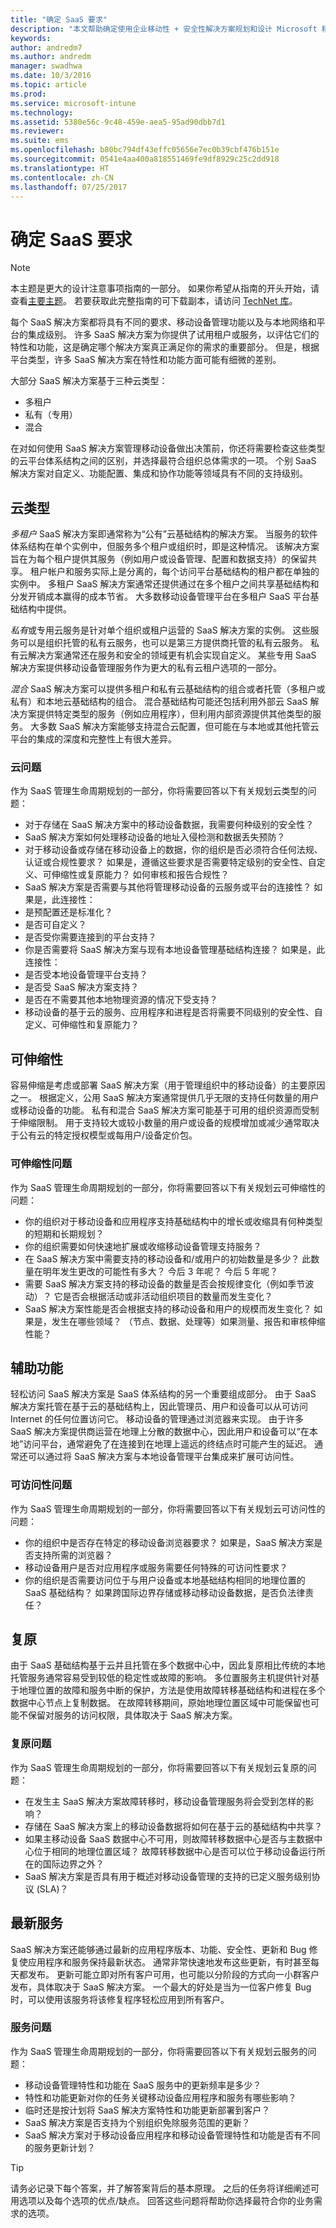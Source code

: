 ```yaml
---
title: "确定 SaaS 要求"
description: "本文帮助确定使用企业移动性 + 安全性解决方案规划和设计 Microsoft 移动设备管理时的服务型软件要求。"
keywords: 
author: andredm7
ms.author: andredm
manager: swadhwa
ms.date: 10/3/2016
ms.topic: article
ms.prod: 
ms.service: microsoft-intune
ms.technology: 
ms.assetid: 5380e56c-9c48-459e-aea5-95ad90dbb7d1
ms.reviewer: 
ms.suite: ems
ms.openlocfilehash: b80bc794df43effc05656e7ec0b39cbf476b151e
ms.sourcegitcommit: 0541e4aa400a818551469fe9df8929c25c2dd918
ms.translationtype: HT
ms.contentlocale: zh-CN
ms.lasthandoff: 07/25/2017
---
```

# <a name="identify-saas-requirements"></a>确定 SaaS 要求

>[!NOTE]
>本主题是更大的设计注意事项指南的一部分。 如果你希望从指南的开头开始，请查看[主要主题](mdm-design-considerations-guide.md)。 若要获取此完整指南的可下载副本，请访问 [TechNet 库](https://gallery.technet.microsoft.com/Mobile-Device-Management-7d401582)。

每个 SaaS 解决方案都将具有不同的要求、移动设备管理功能以及与本地网络和平台的集成级别。 许多 SaaS 解决方案为你提供了试用租户或服务，以评估它们的特性和功能，这是确定哪个解决方案真正满足你的需求的重要部分。 但是，根据平台类型，许多 SaaS 解决方案在特性和功能方面可能有细微的差别。

大部分 SaaS 解决方案基于三种云类型：

- 多租户
- 私有（专用）
- 混合

在对如何使用 SaaS 解决方案管理移动设备做出决策前，你还将需要检查这些类型的云平台体系结构之间的区别，并选择最符合组织总体需求的一项。 个别 SaaS 解决方案对自定义、功能配置、集成和协作功能等领域具有不同的支持级别。

## <a name="cloud-types"></a>云类型

*多租户* SaaS 解决方案即通常称为“公有”云基础结构的解决方案。 当服务的软件体系结构在单个实例中，但服务多个租户或组织时，即是这种情况。 该解决方案旨在为每个租户提供其服务（例如用户或设备管理、配置和数据支持）的保留共享。 租户帐户和服务实际上是分离的，每个访问平台基础结构的租户都在单独的实例中。 多租户 SaaS 解决方案通常还提供通过在多个租户之间共享基础结构和分发开销成本赢得的成本节省。 大多数移动设备管理平台在多租户 SaaS 平台基础结构中提供。

*私有*或专用云服务是针对单个组织或租户运营的 SaaS 解决方案的实例。 这些服务可以是组织托管的私有云服务，也可以是第三方提供商托管的私有云服务。 私有云解决方案通常还在服务和安全的领域更有机会实现自定义。 某些专用 SaaS 解决方案提供移动设备管理服务作为更大的私有云租户选项的一部分。

*混合* SaaS 解决方案可以提供多租户和私有云基础结构的组合或者托管（多租户或私有）和本地云基础结构的组合。 混合基础结构可能还包括利用外部云 SaaS 解决方案提供特定类型的服务（例如应用程序），但利用内部资源提供其他类型的服务。 大多数 SaaS 解决方案能够支持混合云配置，但可能在与本地或其他托管云平台的集成的深度和完整性上有很大差异。

### <a name="cloud-questions"></a>云问题

作为 SaaS 管理生命周期规划的一部分，你将需要回答以下有关规划云类型的问题：

- 对于存储在 SaaS 解决方案中的移动设备数据，我需要何种级别的安全性？
- SaaS 解决方案如何处理移动设备的地址入侵检测和数据丢失预防？
- 对于移动设备或存储在移动设备上的数据，你的组织是否必须符合任何法规、认证或合规性要求？ 如果是，遵循这些要求是否需要特定级别的安全性、自定义、可伸缩性或复原能力？ 如何审核和报告合规性？
- SaaS 解决方案是否需要与其他将管理移动设备的云服务或平台的连接性？ 如果是，此连接性：
 - 是预配置还是标准化？
 - 是否可自定义？
 - 是否受你需要连接到的平台支持？
- 你是否需要将 SaaS 解决方案与现有本地设备管理基础结构连接？ 如果是，此连接性：
 - 是否受本地设备管理平台支持？
 - 是否受 SaaS 解决方案支持？
 - 是否在不需要其他本地物理资源的情况下受支持？
- 移动设备的基于云的服务、应用程序和进程是否将需要不同级别的安全性、自定义、可伸缩性和复原能力？

## <a name="scalability"></a>可伸缩性

容易伸缩是考虑或部署 SaaS 解决方案（用于管理组织中的移动设备）的主要原因之一。 根据定义，公用 SaaS 解决方案通常提供几乎无限的支持任何数量的用户或移动设备的功能。 私有和混合 SaaS 解决方案可能基于可用的组织资源而受制于伸缩限制。 用于支持较大或较小数量的用户或设备的规模增加或减少通常取决于公有云的特定授权模型或每用户/设备定价包。

### <a name="scalability-questions"></a>可伸缩性问题

作为 SaaS 管理生命周期规划的一部分，你将需要回答以下有关规划云可伸缩性的问题：

- 你的组织对于移动设备和应用程序支持基础结构中的增长或收缩具有何种类型的短期和长期规划？
- 你的组织需要如何快速地扩展或收缩移动设备管理支持服务？
- 在 SaaS 解决方案中需要支持的移动设备和/或用户的初始数量是多少？ 此数量在明年发生更改的可能性有多大？ 今后 3 年呢？ 今后 5 年呢？
- 需要 SaaS 解决方案支持的移动设备的数量是否会按规律变化（例如季节波动）？ 它是否会根据活动或非活动组织项目的数量而发生变化？
- SaaS 解决方案性能是否会根据支持的移动设备和用户的规模而发生变化？ 如果是，发生在哪些领域？ （节点、数据、处理等）如果测量、报告和审核伸缩性能？

## <a name="accessibility"></a>辅助功能

轻松访问 SaaS 解决方案是 SaaS 体系结构的另一个重要组成部分。 由于 SaaS 解决方案托管在基于云的基础结构上，因此管理员、用户和设备可以从可访问 Internet 的任何位置访问它。 移动设备的管理通过浏览器来实现。 由于许多 SaaS 解决方案提供商运营在地理上分散的数据中心，因此用户和设备可以“在本地”访问平台，通常避免了在连接到在地理上遥远的终结点时可能产生的延迟。 通常还可以通过将 SaaS 解决方案与本地设备管理平台集成来扩展可访问性。

### <a name="accessibility-questions"></a>可访问性问题

作为 SaaS 管理生命周期规划的一部分，你将需要回答以下有关规划云可访问性的问题：

- 你的组织中是否存在特定的移动设备浏览器要求？ 如果是，SaaS 解决方案是否支持所需的浏览器？
- 移动设备用户是否对应用程序或服务需要任何特殊的可访问性要求？
- 你的组织是否需要访问位于与用户设备或本地基础结构相同的地理位置的 SaaS 基础结构？ 如果跨国际边界存储或移动移动设备数据，是否负法律责任？

## <a name="resiliency"></a>复原

由于 SaaS 基础结构基于云并且托管在多个数据中心中，因此复原相比传统的本地托管服务通常容易受到较低的稳定性或故障的影响。 多位置服务主机提供针对基于地理位置的故障和服务中断的保护，方法是使用故障转移基础结构和进程在多个数据中心节点上复制数据。 在故障转移期间，原始地理位置区域中可能保留也可能不保留对服务的访问权限，具体取决于 SaaS 解决方案。

### <a name="resiliency-questions"></a>复原问题

作为 SaaS 管理生命周期规划的一部分，你将需要回答以下有关规划云复原的问题：

- 在发生主 SaaS 解决方案故障转移时，移动设备管理服务将会受到怎样的影响？
- 存储在 SaaS 解决方案上的移动设备数据将如何在基于云的基础结构中共享？
- 如果主移动设备 SaaS 数据中心不可用，则故障转移数据中心是否与主数据中心位于相同的地理位置区域？ 故障转移数据中心是否可以位于移动设备运行所在的国际边界之外？
- SaaS 解决方案是否具有用于概述对移动设备管理的支持的已定义服务级别协议 (SLA)？


## <a name="up-to-date-services"></a>最新服务

SaaS 解决方案还能够通过最新的应用程序版本、功能、安全性、更新和 Bug 修复使应用程序和服务保持最新状态。 通常非常快速地发布这些更新，有时甚至每天都发布。 更新可能立即对所有客户可用，也可能以分阶段的方式向一小群客户发布，具体取决于 SaaS 解决方案。 一个最大的好处是当为一位客户修复 Bug 时，可以使用该服务将该修复程序轻松应用到所有客户。

### <a name="services-questions"></a>服务问题

作为 SaaS 管理生命周期规划的一部分，你将需要回答以下有关规划云服务的问题：

- 移动设备管理特性和功能在 SaaS 服务中的更新频率是多少？
- 特性和功能更新对你的任务关键移动设备应用程序和服务有哪些影响？
- 临时还是按计划将 SaaS 解决方案特性和功能更新部署到客户？
- SaaS 解决方案是否支持为个别组织免除服务范围的更新？
- SaaS 解决方案对于移动设备应用程序和移动设备管理特性和功能是否有不同的服务更新计划？

>[!TIP]
>请务必记录下每个答案，并了解答案背后的基本原理。 之后的任务将详细阐述可用选项以及每个选项的优点/缺点。  回答这些问题将帮助你选择最符合你的业务需求的选项。
